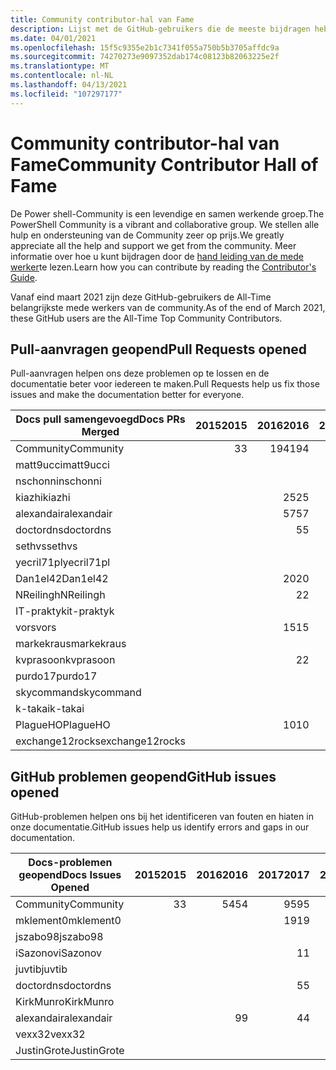 ```yaml
---
title: Community contributor-hal van Fame
description: Lijst met de GitHub-gebruikers die de meeste bijdragen hebben over het PowerShell-Doc-project.
ms.date: 04/01/2021
ms.openlocfilehash: 15f5c9355e2b1c7341f055a750b5b3705affdc9a
ms.sourcegitcommit: 74270273e9097352dab174c08123b82063225e2f
ms.translationtype: MT
ms.contentlocale: nl-NL
ms.lasthandoff: 04/13/2021
ms.locfileid: "107297177"
---
```

# <a name="community-contributor-hall-of-fame"></a><span data-ttu-id="6fe08-103">Community contributor-hal van Fame</span><span class="sxs-lookup"><span data-stu-id="6fe08-103">Community Contributor Hall of Fame</span></span>

<span data-ttu-id="6fe08-104">De Power shell-Community is een levendige en samen werkende groep.</span><span class="sxs-lookup"><span data-stu-id="6fe08-104">The PowerShell Community is a vibrant and collaborative group.</span></span> <span data-ttu-id="6fe08-105">We stellen alle hulp en ondersteuning van de Community zeer op prijs.</span><span class="sxs-lookup"><span data-stu-id="6fe08-105">We greatly appreciate all the help and support we get from the community.</span></span> <span data-ttu-id="6fe08-106">Meer informatie over hoe u kunt bijdragen door de [hand leiding van de mede werker][contrib]te lezen.</span><span class="sxs-lookup"><span data-stu-id="6fe08-106">Learn how you can contribute by reading the [Contributor's Guide][contrib].</span></span>

<span data-ttu-id="6fe08-107">Vanaf eind maart 2021 zijn deze GitHub-gebruikers de All-Time belangrijkste mede werkers van de community.</span><span class="sxs-lookup"><span data-stu-id="6fe08-107">As of the end of March 2021, these GitHub users are the All-Time Top Community Contributors.</span></span>

## <a name="pull-requests-opened"></a><span data-ttu-id="6fe08-108">Pull-aanvragen geopend</span><span class="sxs-lookup"><span data-stu-id="6fe08-108">Pull Requests opened</span></span>

<span data-ttu-id="6fe08-109">Pull-aanvragen helpen ons deze problemen op te lossen en de documentatie beter voor iedereen te maken.</span><span class="sxs-lookup"><span data-stu-id="6fe08-109">Pull Requests help us fix those issues and make the documentation better for everyone.</span></span>

| <span data-ttu-id="6fe08-110">Docs pull samengevoegd</span><span class="sxs-lookup"><span data-stu-id="6fe08-110">Docs PRs Merged</span></span> | <span data-ttu-id="6fe08-111">2015</span><span class="sxs-lookup"><span data-stu-id="6fe08-111">2015</span></span> | <span data-ttu-id="6fe08-112">2016</span><span class="sxs-lookup"><span data-stu-id="6fe08-112">2016</span></span> | <span data-ttu-id="6fe08-113">2017</span><span class="sxs-lookup"><span data-stu-id="6fe08-113">2017</span></span> | <span data-ttu-id="6fe08-114">2018</span><span class="sxs-lookup"><span data-stu-id="6fe08-114">2018</span></span> | <span data-ttu-id="6fe08-115">2019</span><span class="sxs-lookup"><span data-stu-id="6fe08-115">2019</span></span> | <span data-ttu-id="6fe08-116">2020</span><span class="sxs-lookup"><span data-stu-id="6fe08-116">2020</span></span> | <span data-ttu-id="6fe08-117">2021</span><span class="sxs-lookup"><span data-stu-id="6fe08-117">2021</span></span> | <span data-ttu-id="6fe08-118">Eindtotaal</span><span class="sxs-lookup"><span data-stu-id="6fe08-118">Grand Total</span></span> |
| --------------- | ---: | ---: | ---: | ---: | ---: | ---: | ---: | ----------: |
| <span data-ttu-id="6fe08-119">Community</span><span class="sxs-lookup"><span data-stu-id="6fe08-119">Community</span></span>       |    <span data-ttu-id="6fe08-120">3</span><span class="sxs-lookup"><span data-stu-id="6fe08-120">3</span></span> |  <span data-ttu-id="6fe08-121">194</span><span class="sxs-lookup"><span data-stu-id="6fe08-121">194</span></span> |  <span data-ttu-id="6fe08-122">446</span><span class="sxs-lookup"><span data-stu-id="6fe08-122">446</span></span> |  <span data-ttu-id="6fe08-123">467</span><span class="sxs-lookup"><span data-stu-id="6fe08-123">467</span></span> |  <span data-ttu-id="6fe08-124">321</span><span class="sxs-lookup"><span data-stu-id="6fe08-124">321</span></span> |  <span data-ttu-id="6fe08-125">162</span><span class="sxs-lookup"><span data-stu-id="6fe08-125">162</span></span> |   <span data-ttu-id="6fe08-126">31</span><span class="sxs-lookup"><span data-stu-id="6fe08-126">31</span></span> |        <span data-ttu-id="6fe08-127">1624</span><span class="sxs-lookup"><span data-stu-id="6fe08-127">1624</span></span> |
| <span data-ttu-id="6fe08-128">matt9ucci</span><span class="sxs-lookup"><span data-stu-id="6fe08-128">matt9ucci</span></span>       |      |      |  <span data-ttu-id="6fe08-129">157</span><span class="sxs-lookup"><span data-stu-id="6fe08-129">157</span></span> |   <span data-ttu-id="6fe08-130">80</span><span class="sxs-lookup"><span data-stu-id="6fe08-130">80</span></span> |   <span data-ttu-id="6fe08-131">30</span><span class="sxs-lookup"><span data-stu-id="6fe08-131">30</span></span> |    <span data-ttu-id="6fe08-132">1</span><span class="sxs-lookup"><span data-stu-id="6fe08-132">1</span></span> |    <span data-ttu-id="6fe08-133">2</span><span class="sxs-lookup"><span data-stu-id="6fe08-133">2</span></span> |         <span data-ttu-id="6fe08-134">270</span><span class="sxs-lookup"><span data-stu-id="6fe08-134">270</span></span> |
| <span data-ttu-id="6fe08-135">nschonni</span><span class="sxs-lookup"><span data-stu-id="6fe08-135">nschonni</span></span>        |      |      |      |   <span data-ttu-id="6fe08-136">14</span><span class="sxs-lookup"><span data-stu-id="6fe08-136">14</span></span> |  <span data-ttu-id="6fe08-137">138</span><span class="sxs-lookup"><span data-stu-id="6fe08-137">138</span></span> |   <span data-ttu-id="6fe08-138">10</span><span class="sxs-lookup"><span data-stu-id="6fe08-138">10</span></span> |      |         <span data-ttu-id="6fe08-139">162</span><span class="sxs-lookup"><span data-stu-id="6fe08-139">162</span></span> |
| <span data-ttu-id="6fe08-140">kiazhi</span><span class="sxs-lookup"><span data-stu-id="6fe08-140">kiazhi</span></span>          |      |   <span data-ttu-id="6fe08-141">25</span><span class="sxs-lookup"><span data-stu-id="6fe08-141">25</span></span> |   <span data-ttu-id="6fe08-142">78</span><span class="sxs-lookup"><span data-stu-id="6fe08-142">78</span></span> |   <span data-ttu-id="6fe08-143">12</span><span class="sxs-lookup"><span data-stu-id="6fe08-143">12</span></span> |      |      |      |         <span data-ttu-id="6fe08-144">115</span><span class="sxs-lookup"><span data-stu-id="6fe08-144">115</span></span> |
| <span data-ttu-id="6fe08-145">alexandair</span><span class="sxs-lookup"><span data-stu-id="6fe08-145">alexandair</span></span>      |      |   <span data-ttu-id="6fe08-146">57</span><span class="sxs-lookup"><span data-stu-id="6fe08-146">57</span></span> |    <span data-ttu-id="6fe08-147">7</span><span class="sxs-lookup"><span data-stu-id="6fe08-147">7</span></span> |   <span data-ttu-id="6fe08-148">26</span><span class="sxs-lookup"><span data-stu-id="6fe08-148">26</span></span> |    <span data-ttu-id="6fe08-149">2</span><span class="sxs-lookup"><span data-stu-id="6fe08-149">2</span></span> |    <span data-ttu-id="6fe08-150">1</span><span class="sxs-lookup"><span data-stu-id="6fe08-150">1</span></span> |      |          <span data-ttu-id="6fe08-151">93</span><span class="sxs-lookup"><span data-stu-id="6fe08-151">93</span></span> |
| <span data-ttu-id="6fe08-152">doctordns</span><span class="sxs-lookup"><span data-stu-id="6fe08-152">doctordns</span></span>       |      |    <span data-ttu-id="6fe08-153">5</span><span class="sxs-lookup"><span data-stu-id="6fe08-153">5</span></span> |   <span data-ttu-id="6fe08-154">32</span><span class="sxs-lookup"><span data-stu-id="6fe08-154">32</span></span> |   <span data-ttu-id="6fe08-155">20</span><span class="sxs-lookup"><span data-stu-id="6fe08-155">20</span></span> |    <span data-ttu-id="6fe08-156">7</span><span class="sxs-lookup"><span data-stu-id="6fe08-156">7</span></span> |    <span data-ttu-id="6fe08-157">9</span><span class="sxs-lookup"><span data-stu-id="6fe08-157">9</span></span> |      |          <span data-ttu-id="6fe08-158">73</span><span class="sxs-lookup"><span data-stu-id="6fe08-158">73</span></span> |
| <span data-ttu-id="6fe08-159">sethvs</span><span class="sxs-lookup"><span data-stu-id="6fe08-159">sethvs</span></span>          |      |      |    <span data-ttu-id="6fe08-160">1</span><span class="sxs-lookup"><span data-stu-id="6fe08-160">1</span></span> |   <span data-ttu-id="6fe08-161">44</span><span class="sxs-lookup"><span data-stu-id="6fe08-161">44</span></span> |      |   <span data-ttu-id="6fe08-162">20</span><span class="sxs-lookup"><span data-stu-id="6fe08-162">20</span></span> |      |          <span data-ttu-id="6fe08-163">65</span><span class="sxs-lookup"><span data-stu-id="6fe08-163">65</span></span> |
| <span data-ttu-id="6fe08-164">yecril71pl</span><span class="sxs-lookup"><span data-stu-id="6fe08-164">yecril71pl</span></span>      |      |      |      |      |      |   <span data-ttu-id="6fe08-165">21</span><span class="sxs-lookup"><span data-stu-id="6fe08-165">21</span></span> |      |          <span data-ttu-id="6fe08-166">21</span><span class="sxs-lookup"><span data-stu-id="6fe08-166">21</span></span> |
| <span data-ttu-id="6fe08-167">Dan1el42</span><span class="sxs-lookup"><span data-stu-id="6fe08-167">Dan1el42</span></span>        |      |   <span data-ttu-id="6fe08-168">20</span><span class="sxs-lookup"><span data-stu-id="6fe08-168">20</span></span> |      |      |      |      |      |          <span data-ttu-id="6fe08-169">20</span><span class="sxs-lookup"><span data-stu-id="6fe08-169">20</span></span> |
| <span data-ttu-id="6fe08-170">NReilingh</span><span class="sxs-lookup"><span data-stu-id="6fe08-170">NReilingh</span></span>       |      |    <span data-ttu-id="6fe08-171">2</span><span class="sxs-lookup"><span data-stu-id="6fe08-171">2</span></span> |      |   <span data-ttu-id="6fe08-172">13</span><span class="sxs-lookup"><span data-stu-id="6fe08-172">13</span></span> |    <span data-ttu-id="6fe08-173">3</span><span class="sxs-lookup"><span data-stu-id="6fe08-173">3</span></span> |      |      |          <span data-ttu-id="6fe08-174">18</span><span class="sxs-lookup"><span data-stu-id="6fe08-174">18</span></span> |
| <span data-ttu-id="6fe08-175">IT-praktyk</span><span class="sxs-lookup"><span data-stu-id="6fe08-175">it-praktyk</span></span>      |      |      |      |   <span data-ttu-id="6fe08-176">16</span><span class="sxs-lookup"><span data-stu-id="6fe08-176">16</span></span> |    <span data-ttu-id="6fe08-177">1</span><span class="sxs-lookup"><span data-stu-id="6fe08-177">1</span></span> |      |      |          <span data-ttu-id="6fe08-178">17</span><span class="sxs-lookup"><span data-stu-id="6fe08-178">17</span></span> |
| <span data-ttu-id="6fe08-179">vors</span><span class="sxs-lookup"><span data-stu-id="6fe08-179">vors</span></span>            |      |   <span data-ttu-id="6fe08-180">15</span><span class="sxs-lookup"><span data-stu-id="6fe08-180">15</span></span> |    <span data-ttu-id="6fe08-181">1</span><span class="sxs-lookup"><span data-stu-id="6fe08-181">1</span></span> |      |      |      |      |          <span data-ttu-id="6fe08-182">16</span><span class="sxs-lookup"><span data-stu-id="6fe08-182">16</span></span> |
| <span data-ttu-id="6fe08-183">markekraus</span><span class="sxs-lookup"><span data-stu-id="6fe08-183">markekraus</span></span>      |      |      |   <span data-ttu-id="6fe08-184">11</span><span class="sxs-lookup"><span data-stu-id="6fe08-184">11</span></span> |    <span data-ttu-id="6fe08-185">5</span><span class="sxs-lookup"><span data-stu-id="6fe08-185">5</span></span> |      |      |      |          <span data-ttu-id="6fe08-186">16</span><span class="sxs-lookup"><span data-stu-id="6fe08-186">16</span></span> |
| <span data-ttu-id="6fe08-187">kvprasoon</span><span class="sxs-lookup"><span data-stu-id="6fe08-187">kvprasoon</span></span>       |      |    <span data-ttu-id="6fe08-188">2</span><span class="sxs-lookup"><span data-stu-id="6fe08-188">2</span></span> |    <span data-ttu-id="6fe08-189">1</span><span class="sxs-lookup"><span data-stu-id="6fe08-189">1</span></span> |    <span data-ttu-id="6fe08-190">7</span><span class="sxs-lookup"><span data-stu-id="6fe08-190">7</span></span> |    <span data-ttu-id="6fe08-191">2</span><span class="sxs-lookup"><span data-stu-id="6fe08-191">2</span></span> |    <span data-ttu-id="6fe08-192">2</span><span class="sxs-lookup"><span data-stu-id="6fe08-192">2</span></span> |      |          <span data-ttu-id="6fe08-193">14</span><span class="sxs-lookup"><span data-stu-id="6fe08-193">14</span></span> |
| <span data-ttu-id="6fe08-194">purdo17</span><span class="sxs-lookup"><span data-stu-id="6fe08-194">purdo17</span></span>         |      |      |      |   <span data-ttu-id="6fe08-195">13</span><span class="sxs-lookup"><span data-stu-id="6fe08-195">13</span></span> |      |      |      |          <span data-ttu-id="6fe08-196">13</span><span class="sxs-lookup"><span data-stu-id="6fe08-196">13</span></span> |
| <span data-ttu-id="6fe08-197">skycommand</span><span class="sxs-lookup"><span data-stu-id="6fe08-197">skycommand</span></span>      |      |      |    <span data-ttu-id="6fe08-198">1</span><span class="sxs-lookup"><span data-stu-id="6fe08-198">1</span></span> |    <span data-ttu-id="6fe08-199">3</span><span class="sxs-lookup"><span data-stu-id="6fe08-199">3</span></span> |    <span data-ttu-id="6fe08-200">3</span><span class="sxs-lookup"><span data-stu-id="6fe08-200">3</span></span> |    <span data-ttu-id="6fe08-201">6</span><span class="sxs-lookup"><span data-stu-id="6fe08-201">6</span></span> |      |          <span data-ttu-id="6fe08-202">13</span><span class="sxs-lookup"><span data-stu-id="6fe08-202">13</span></span> |
| <span data-ttu-id="6fe08-203">k-takai</span><span class="sxs-lookup"><span data-stu-id="6fe08-203">k-takai</span></span>         |      |      |      |    <span data-ttu-id="6fe08-204">5</span><span class="sxs-lookup"><span data-stu-id="6fe08-204">5</span></span> |    <span data-ttu-id="6fe08-205">1</span><span class="sxs-lookup"><span data-stu-id="6fe08-205">1</span></span> |    <span data-ttu-id="6fe08-206">7</span><span class="sxs-lookup"><span data-stu-id="6fe08-206">7</span></span> |      |          <span data-ttu-id="6fe08-207">13</span><span class="sxs-lookup"><span data-stu-id="6fe08-207">13</span></span> |
| <span data-ttu-id="6fe08-208">PlagueHO</span><span class="sxs-lookup"><span data-stu-id="6fe08-208">PlagueHO</span></span>        |      |   <span data-ttu-id="6fe08-209">10</span><span class="sxs-lookup"><span data-stu-id="6fe08-209">10</span></span> |      |      |    <span data-ttu-id="6fe08-210">1</span><span class="sxs-lookup"><span data-stu-id="6fe08-210">1</span></span> |      |      |          <span data-ttu-id="6fe08-211">11</span><span class="sxs-lookup"><span data-stu-id="6fe08-211">11</span></span> |
| <span data-ttu-id="6fe08-212">exchange12rocks</span><span class="sxs-lookup"><span data-stu-id="6fe08-212">exchange12rocks</span></span> |      |      |    <span data-ttu-id="6fe08-213">7</span><span class="sxs-lookup"><span data-stu-id="6fe08-213">7</span></span> |    <span data-ttu-id="6fe08-214">3</span><span class="sxs-lookup"><span data-stu-id="6fe08-214">3</span></span> |      |      |    <span data-ttu-id="6fe08-215">1</span><span class="sxs-lookup"><span data-stu-id="6fe08-215">1</span></span> |          <span data-ttu-id="6fe08-216">11</span><span class="sxs-lookup"><span data-stu-id="6fe08-216">11</span></span> |

## <a name="github-issues-opened"></a><span data-ttu-id="6fe08-217">GitHub problemen geopend</span><span class="sxs-lookup"><span data-stu-id="6fe08-217">GitHub issues opened</span></span>

<span data-ttu-id="6fe08-218">GitHub-problemen helpen ons bij het identificeren van fouten en hiaten in onze documentatie.</span><span class="sxs-lookup"><span data-stu-id="6fe08-218">GitHub issues help us identify errors and gaps in our documentation.</span></span>

| <span data-ttu-id="6fe08-219">Docs-problemen geopend</span><span class="sxs-lookup"><span data-stu-id="6fe08-219">Docs Issues Opened</span></span> | <span data-ttu-id="6fe08-220">2015</span><span class="sxs-lookup"><span data-stu-id="6fe08-220">2015</span></span> | <span data-ttu-id="6fe08-221">2016</span><span class="sxs-lookup"><span data-stu-id="6fe08-221">2016</span></span> | <span data-ttu-id="6fe08-222">2017</span><span class="sxs-lookup"><span data-stu-id="6fe08-222">2017</span></span> | <span data-ttu-id="6fe08-223">2018</span><span class="sxs-lookup"><span data-stu-id="6fe08-223">2018</span></span> | <span data-ttu-id="6fe08-224">2019</span><span class="sxs-lookup"><span data-stu-id="6fe08-224">2019</span></span> | <span data-ttu-id="6fe08-225">2020</span><span class="sxs-lookup"><span data-stu-id="6fe08-225">2020</span></span> | <span data-ttu-id="6fe08-226">2021</span><span class="sxs-lookup"><span data-stu-id="6fe08-226">2021</span></span> | <span data-ttu-id="6fe08-227">Eindtotaal</span><span class="sxs-lookup"><span data-stu-id="6fe08-227">Grand Total</span></span> |
| ------------------ | ---: | ---: | ---: | ---: | ---: | ---: | ---: | ----------: |
| <span data-ttu-id="6fe08-228">Community</span><span class="sxs-lookup"><span data-stu-id="6fe08-228">Community</span></span>          |    <span data-ttu-id="6fe08-229">3</span><span class="sxs-lookup"><span data-stu-id="6fe08-229">3</span></span> |   <span data-ttu-id="6fe08-230">54</span><span class="sxs-lookup"><span data-stu-id="6fe08-230">54</span></span> |   <span data-ttu-id="6fe08-231">95</span><span class="sxs-lookup"><span data-stu-id="6fe08-231">95</span></span> |  <span data-ttu-id="6fe08-232">213</span><span class="sxs-lookup"><span data-stu-id="6fe08-232">213</span></span> |  <span data-ttu-id="6fe08-233">575</span><span class="sxs-lookup"><span data-stu-id="6fe08-233">575</span></span> |  <span data-ttu-id="6fe08-234">584</span><span class="sxs-lookup"><span data-stu-id="6fe08-234">584</span></span> |  <span data-ttu-id="6fe08-235">110</span><span class="sxs-lookup"><span data-stu-id="6fe08-235">110</span></span> |        <span data-ttu-id="6fe08-236">1634</span><span class="sxs-lookup"><span data-stu-id="6fe08-236">1634</span></span> |
| <span data-ttu-id="6fe08-237">mklement0</span><span class="sxs-lookup"><span data-stu-id="6fe08-237">mklement0</span></span>          |      |      |   <span data-ttu-id="6fe08-238">19</span><span class="sxs-lookup"><span data-stu-id="6fe08-238">19</span></span> |   <span data-ttu-id="6fe08-239">60</span><span class="sxs-lookup"><span data-stu-id="6fe08-239">60</span></span> |   <span data-ttu-id="6fe08-240">56</span><span class="sxs-lookup"><span data-stu-id="6fe08-240">56</span></span> |   <span data-ttu-id="6fe08-241">61</span><span class="sxs-lookup"><span data-stu-id="6fe08-241">61</span></span> |   <span data-ttu-id="6fe08-242">12</span><span class="sxs-lookup"><span data-stu-id="6fe08-242">12</span></span> |         <span data-ttu-id="6fe08-243">208</span><span class="sxs-lookup"><span data-stu-id="6fe08-243">208</span></span> |
| <span data-ttu-id="6fe08-244">jszabo98</span><span class="sxs-lookup"><span data-stu-id="6fe08-244">jszabo98</span></span>           |      |      |      |    <span data-ttu-id="6fe08-245">2</span><span class="sxs-lookup"><span data-stu-id="6fe08-245">2</span></span> |   <span data-ttu-id="6fe08-246">15</span><span class="sxs-lookup"><span data-stu-id="6fe08-246">15</span></span> |    <span data-ttu-id="6fe08-247">6</span><span class="sxs-lookup"><span data-stu-id="6fe08-247">6</span></span> |      |          <span data-ttu-id="6fe08-248">23</span><span class="sxs-lookup"><span data-stu-id="6fe08-248">23</span></span> |
| <span data-ttu-id="6fe08-249">iSazonov</span><span class="sxs-lookup"><span data-stu-id="6fe08-249">iSazonov</span></span>           |      |      |    <span data-ttu-id="6fe08-250">1</span><span class="sxs-lookup"><span data-stu-id="6fe08-250">1</span></span> |    <span data-ttu-id="6fe08-251">4</span><span class="sxs-lookup"><span data-stu-id="6fe08-251">4</span></span> |   <span data-ttu-id="6fe08-252">10</span><span class="sxs-lookup"><span data-stu-id="6fe08-252">10</span></span> |    <span data-ttu-id="6fe08-253">8</span><span class="sxs-lookup"><span data-stu-id="6fe08-253">8</span></span> |      |          <span data-ttu-id="6fe08-254">23</span><span class="sxs-lookup"><span data-stu-id="6fe08-254">23</span></span> |
| <span data-ttu-id="6fe08-255">juvtib</span><span class="sxs-lookup"><span data-stu-id="6fe08-255">juvtib</span></span>             |      |      |      |      |      |   <span data-ttu-id="6fe08-256">15</span><span class="sxs-lookup"><span data-stu-id="6fe08-256">15</span></span> |    <span data-ttu-id="6fe08-257">6</span><span class="sxs-lookup"><span data-stu-id="6fe08-257">6</span></span> |          <span data-ttu-id="6fe08-258">21</span><span class="sxs-lookup"><span data-stu-id="6fe08-258">21</span></span> |
| <span data-ttu-id="6fe08-259">doctordns</span><span class="sxs-lookup"><span data-stu-id="6fe08-259">doctordns</span></span>          |      |      |    <span data-ttu-id="6fe08-260">5</span><span class="sxs-lookup"><span data-stu-id="6fe08-260">5</span></span> |    <span data-ttu-id="6fe08-261">3</span><span class="sxs-lookup"><span data-stu-id="6fe08-261">3</span></span> |    <span data-ttu-id="6fe08-262">5</span><span class="sxs-lookup"><span data-stu-id="6fe08-262">5</span></span> |    <span data-ttu-id="6fe08-263">7</span><span class="sxs-lookup"><span data-stu-id="6fe08-263">7</span></span> |      |          <span data-ttu-id="6fe08-264">20</span><span class="sxs-lookup"><span data-stu-id="6fe08-264">20</span></span> |
| <span data-ttu-id="6fe08-265">KirkMunro</span><span class="sxs-lookup"><span data-stu-id="6fe08-265">KirkMunro</span></span>          |      |      |      |    <span data-ttu-id="6fe08-266">7</span><span class="sxs-lookup"><span data-stu-id="6fe08-266">7</span></span> |    <span data-ttu-id="6fe08-267">7</span><span class="sxs-lookup"><span data-stu-id="6fe08-267">7</span></span> |    <span data-ttu-id="6fe08-268">1</span><span class="sxs-lookup"><span data-stu-id="6fe08-268">1</span></span> |      |          <span data-ttu-id="6fe08-269">15</span><span class="sxs-lookup"><span data-stu-id="6fe08-269">15</span></span> |
| <span data-ttu-id="6fe08-270">alexandair</span><span class="sxs-lookup"><span data-stu-id="6fe08-270">alexandair</span></span>         |      |    <span data-ttu-id="6fe08-271">9</span><span class="sxs-lookup"><span data-stu-id="6fe08-271">9</span></span> |    <span data-ttu-id="6fe08-272">4</span><span class="sxs-lookup"><span data-stu-id="6fe08-272">4</span></span> |    <span data-ttu-id="6fe08-273">2</span><span class="sxs-lookup"><span data-stu-id="6fe08-273">2</span></span> |      |      |      |          <span data-ttu-id="6fe08-274">15</span><span class="sxs-lookup"><span data-stu-id="6fe08-274">15</span></span> |
| <span data-ttu-id="6fe08-275">vexx32</span><span class="sxs-lookup"><span data-stu-id="6fe08-275">vexx32</span></span>             |      |      |      |    <span data-ttu-id="6fe08-276">3</span><span class="sxs-lookup"><span data-stu-id="6fe08-276">3</span></span> |   <span data-ttu-id="6fe08-277">11</span><span class="sxs-lookup"><span data-stu-id="6fe08-277">11</span></span> |      |      |          <span data-ttu-id="6fe08-278">14</span><span class="sxs-lookup"><span data-stu-id="6fe08-278">14</span></span> |
| <span data-ttu-id="6fe08-279">JustinGrote</span><span class="sxs-lookup"><span data-stu-id="6fe08-279">JustinGrote</span></span>        |      |      |      |    <span data-ttu-id="6fe08-280">1</span><span class="sxs-lookup"><span data-stu-id="6fe08-280">1</span></span> |    <span data-ttu-id="6fe08-281">3</span><span class="sxs-lookup"><span data-stu-id="6fe08-281">3</span></span> |    <span data-ttu-id="6fe08-282">6</span><span class="sxs-lookup"><span data-stu-id="6fe08-282">6</span></span> |      |          <span data-ttu-id="6fe08-283">10</span><span class="sxs-lookup"><span data-stu-id="6fe08-283">10</span></span> |

<!-- Link references -->
[contrib]: contributing/overview.md
